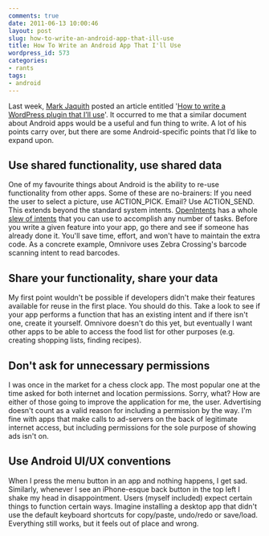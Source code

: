 ```yaml
---
comments: true
date: 2011-06-13 10:00:46
layout: post
slug: how-to-write-an-android-app-that-ill-use
title: How To Write an Android App That I'll Use
wordpress_id: 573
categories:
- rants
tags:
- android
---
```


Last week, [Mark Jaquith](http://markjaquith.com/) posted an article entitled '[How to write a WordPress plugin that I’ll use](http://markjaquith.wordpress.com/2011/06/07/how-to-write-a-plugin-that-ill-use/)'. It occurred to me that a similar document about Android apps would be a useful and fun thing to write. A lot of his points carry over, but there are some Android-specific points that I’d like to expand upon.





## Use shared functionality, use shared data


One of my favourite things about Android is the ability to re-use functionality from other apps. Some of these are no-brainers: If you need the user to select a picture, use ACTION_PICK. Email? Use ACTION_SEND. This extends beyond the standard system intents. [OpenIntents](http://www.openintents.org) has a whole [slew of intents](http://www.openintents.org/en/intentstable) that you can use to accomplish any number of tasks. Before you write a given feature into your app, go there and see if someone has already done it. You'll save time, effort, and won't have to maintain the extra code. As a concrete example, Omnivore uses Zebra Crossing's barcode scanning intent to read barcodes.


## Share your functionality, share your data


My first point wouldn't be possible if developers didn't make their features available for reuse in the first place. You should do this. Take a look to see if your app performs a function that has an existing intent and if there isn't one, create it yourself. Omnivore doesn't do this yet, but eventually I want other apps to be able to access the food list for other purposes (e.g. creating shopping lists, finding recipes).


## Don't ask for unnecessary permissions


I was once in the market for a chess clock app. The most popular one at the time asked for both internet and location permissions. Sorry, what? How are either of those going to improve the application for me, the user. Advertising doesn't count as a valid reason for including a permission by the way. I'm fine with apps that make calls to ad-servers on the back of legitimate internet access, but including permissions for the sole purpose of showing ads isn't on.


## Use Android UI/UX conventions


When I press the menu button in an app and nothing happens, I get sad. Similarly, whenever I see an iPhone-esque back button in the top left I shake my head in disappointment. Users (myself included) expect certain things to function certain ways. Imagine installing a desktop app that didn't use the default keyboard shortcuts for copy/paste, undo/redo or save/load. Everything still works, but it feels out of place and wrong.
